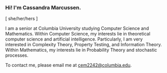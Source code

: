 ### Hi! I'm Cassandra Marcussen. 
\[ she/her/hers \]

I am a senior at Columbia University studying Computer Science and Mathematics. Within Computer Science, my interests lie in theoretical computer science and artificial intelligence. Particularly, I am very interested in Complexity Theory, Property Testing, and Information Theory. Within Mathematics, my interests lie in Probability Theory and stochastic processes.

To contact me, please email me at cem2242@columbia.edu.

<!--
**cassmarcussen/cassmarcussen** is a ✨ _special_ ✨ repository because its `README.md` (this file) appears on your GitHub profile.

Here are some ideas to get you started:

- 🔭 I’m currently working on ...
- 🌱 I’m currently learning ...
- 👯 I’m looking to collaborate on ...
- 🤔 I’m looking for help with ...
- 💬 Ask me about ...
- 📫 How to reach me: ...
- 😄 Pronouns: ...
- ⚡ Fun fact: ...
-->
